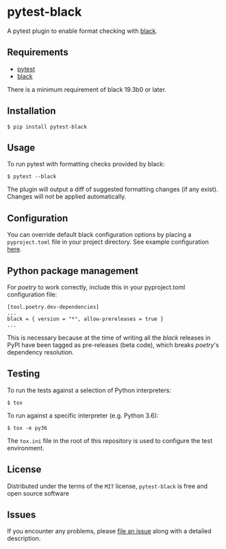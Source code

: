 pytest-black
============

A pytest plugin to enable format checking with [black](https://github.com/ambv/black).


Requirements
------------

* [pytest](https://docs.pytest.org/en/latest/)
* [black](https://github.com/ambv/black)

There is a minimum requirement of black 19.3b0 or later.

Installation
------------

```
$ pip install pytest-black
```


Usage
-----

To run pytest with formatting checks provided by black:

```
$ pytest --black
```

The plugin will output a diff of suggested formatting changes (if any exist). Changes will _not_ be applied automatically.


Configuration
-------------

You can override default black configuration options by placing a `pyproject.toml` file in your project directory. See example configuration [here](https://github.com/ambv/black/blob/master/pyproject.toml).


Python package management
-------------------------
For *poetry* to work correctly, include this in your pyproject.toml configuration file:

```
[tool.poetry.dev-dependencies]
...
black = { version = "*", allow-prereleases = true }
...
```

This is necessary because at the time of writing all the *black* releases in PyPI have been tagged as pre-releases (beta code), which breaks *poetry*'s dependency resolution.


Testing
-------

To run the tests against a selection of Python interpreters:

```
$ tox
```

To run against a specific interpreter (e.g. Python 3.6):

```
$ tox -e py36
```

The `tox.ini` file in the root of this repository is used to configure the test environment.


License
-------

Distributed under the terms of the `MIT` license, `pytest-black` is free and open source software


Issues
------

If you encounter any problems, please [file an issue](https://github.com/coherent-oss/pytest-black/issues) along with a detailed description.
